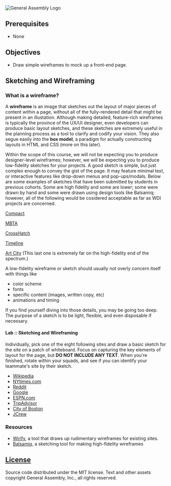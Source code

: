![General Assembly Logo](https://camo.githubusercontent.com/1a91b05b8f4d44b5bbfb83abac2b0996d8e26c92/687474703a2f2f692e696d6775722e636f6d2f6b6538555354712e706e67)

## Prerequisites
- None

## Objectives
- Draw simple wireframes to mock up a front-end page.

## Sketching and Wireframing
### What is a wireframe?
A **wireframe** is an image that sketches out the layout of major pieces of content within a page, without all of the fully-rendered detail that might be present in an illustation. Although making detailed, feature-rich wireframes is typically the province of the UX/UI designer, even developers can produce basic layout sketches, and these sketches are extremely useful in the planning process as a tool to clarify and codify your vision. They also segue easily into the **box model**, a paradigm for actually constructing layouts in HTML and CSS (more on this later).

Within the scope of this course, we will not be expecting you to produce designer-level wireframes; however, we _will_ be expecting you to produce low-fidelity sketches for your projects. A good sketch is simple, but just complex enough to convey the gist of the page. It may feature minimal text, or interactive features like drop-down menus and pop-ups/modals. Below are some examples of sketches that have been submitted by students in previous cohorts. Some are high fidelity and some are lower; some were drawn by hand and some were drawn using design tools like Balsamiq; however, all of the following would be cosidered acceptable as far as WDI projects are concerned.

[Compact](images/compact.png)

[MBTA](images/mbta.png)

[CrossHatch](images/crosshatch.jpg)

[Timeline](images/timeline.png)

[Art City](https://github.com/breduffy/ArtCity_app/blob/master/z_Mockups/Project%202_Art_City_Mockups.pdf)
(This last one is extremely far on the high-fidelity end of the spectrum.)

A low-fidelity wireframe or sketch should usually not overly concern itself with things like
* color scheme
* fonts
* specific content (images, written copy, etc)
* animations and timing

If you find yourself diving into those details, you may be going too deep. The purpose of a sketch is to be light, flexible, and even disposable if necessary.

#### Lab :: Sketching and Wireframing
Individually, pick one of the eight following sites and draw a basic sketch for the site on a patch of whiteboard. Focus on capturing the key elements of layout for the page, but **DO NOT INCLUDE ANY TEXT**. When you're finished, rotate within your squads, and see if you can identify your teammate's site by their sketch.

* [Wikipedia](https://en.wikipedia.org)
* [NYtimes.com](http://www.nytimes.com/)
* [Reddit](https://www.reddit.com/)
* [Google](https://www.google.com/)
* [ESPN.com](http://espn.go.com/)
* [TripAdvisor](http://www.tripadvisor.com/)
* [City of Boston](http://www.cityofboston.gov/)
* [JCrew](https://www.jcrew.com/index.jsp)

### Resources

* [Wirify](http://www.wirify.com/), a tool that draws up rudimentary wireframes for existing sites.
* [Balsamiq](), a sketching tool for making high-fidelity wireframes

[License](LICENSE)
------------------

Source code distributed under the MIT license. Text and other assets copyright
General Assembly, Inc., all rights reserved.

